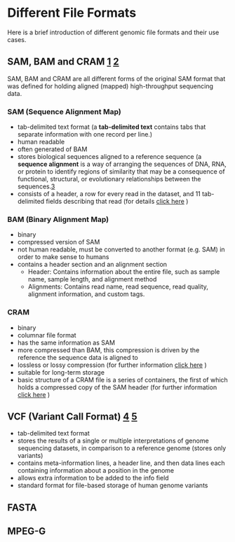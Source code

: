 # Different File Formats
Here is a brief introduction of different genomic file formats and their use cases.

## SAM, BAM and CRAM [1](https://gatk.broadinstitute.org/hc/en-us/articles/360035890791-SAM-or-BAM-or-CRAM-Mapped-sequence-data-formats) [2](https://learn.gencore.bio.nyu.edu/ngs-file-formats/sambam-format/)
SAM, BAM and CRAM are all different forms of the original SAM format that was defined for holding aligned (mapped) high-throughput sequencing data.

### SAM (Sequence Alignment Map)
- tab-delimited text format (a **tab-delimited text** contains tabs that separate information with one record per line.)
- human readable
- often generated of BAM
- stores biological sequences aligned to a reference sequence (a **sequence alignment** is a way of arranging the sequences of DNA, RNA, or protein to identify regions of similarity that may be a consequence of functional, structural, or evolutionary relationships between the sequences.[3](https://en.wikipedia.org/wiki/Sequence_alignment)
- consists of a header, a row for every read in the dataset, and 11 tab-delimited fields describing that read (for details [click here](https://en.wikipedia.org/wiki/SAM_(file_format)#Format) )

### BAM  (Binary Alignment Map)
- binary
- compressed version of SAM
- not human readable, must be converted to another format (e.g. SAM) in order to make sense to humans
- contains a header section and an alignment section
  -	Header: Contains information about the entire file, such as sample name, sample length, and alignment method
  - Alignments: Contains read name, read sequence, read quality, alignment information, and custom tags.
  
### CRAM
- binary
- columnar file format
- has the same information as SAM
- more compressed than BAM, this compression is driven by the reference the sequence data is aligned to
- lossless or lossy compression (for further information [click here](https://www.uppmax.uu.se/support/user-guides/using-cram-to-compress-bam-files/) )
- suitable for long-term storage
- basic structure of a CRAM file is a series of containers, the first of which holds a compressed copy of the SAM header (for further information [click here](https://en.wikipedia.org/wiki/CRAM_(file_format)#File_format) )

## VCF (Variant Call Format) [4](https://samtools.github.io/hts-specs/VCFv4.2.pdf) [5](https://compbiozurich.org/UZH-BIO392/course-material/2020/2020-09-18-BIO392-files.pdf)
- tab-delimited text format
- stores the results of a single or multiple interpretations of genome sequencing datasets, in comparison to a reference genome (stores only variants)
- contains meta-information lines, a header line, and then data lines each containing information about a position in the genome
- allows extra information to be added to the info field
- standard format for file-based storage of human genome variants

## FASTA

## MPEG-G






